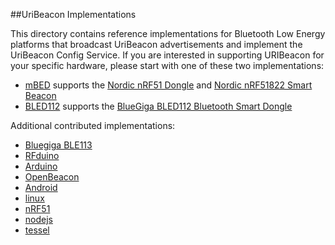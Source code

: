 ##UriBeacon Implementations

This directory contains reference implementations for  Bluetooth Low Energy
platforms that broadcast UriBeacon advertisements and implement the UriBeacon Config Service. If you are interested in supporting URIBeacon for your specific hardware, please start with one of these two implementations:

* [mBED](mbed) supports the [Nordic nRF51 Dongle](http://developer.mbed.org/platforms/Nordic-nRF51-Dongle/) and [Nordic nRF51822 Smart Beacon](https://www.nordicsemi.com/eng/Products/Bluetooth-Smart-Bluetooth-low-energy/nRF51822-Bluetooth-Smart-Beacon-Kit)
* [BLED112](BLED112) supports the [BlueGiga BLED112 Bluetooth Smart Dongle](https://www.bluegiga.com/en-US/products/bluetooth-4.0-modules/bled112-bluetooth-smart-dongle/)

Additional contributed implementations:

* [Bluegiga BLE113](BLE113)
* [RFduino](RFduino)
* [Arduino](arduino)
* [OpenBeacon](OpenBeacon)
* [Android](android)
* [linux](linux)
* [nRF51](nRF51)
* [nodejs](nodejs)
* [tessel](tessel)
